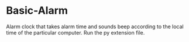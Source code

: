 # Basic-Alarm
Alarm clock that takes alarm time and sounds beep according to the local time of the particular computer. Run the py extension file.

